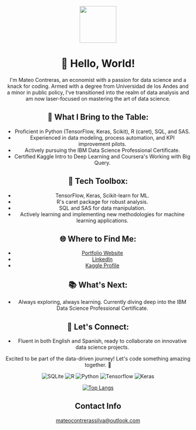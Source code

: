 
<div id="header" align="center">
  <img src="https://media.giphy.com/media/M9gbBd9nbDrOTu1Mqx/giphy.gif" width="100"/>





# 👋 Hello, World!

I'm Mateo Contreras, an economist with a passion for data science and a knack for coding. Armed with a degree from Universidad de los Andes and a minor in public policy, I've transitioned into the realm of data analysis and am now laser-focused on mastering the art of data science.


## 🚀 What I Bring to the Table:
- Proficient in Python (TensorFlow, Keras, Scikit), R (caret), SQL, and SAS.
- Experienced in data modeling, process automation, and KPI improvement pilots.
- Actively pursuing the IBM Data Science Professional Certificate.
- Certified Kaggle Intro to Deep Learning and Coursera's Working with Big Query.

## 🔧 Tech Toolbox:
- TensorFlow, Keras, Scikit-learn for ML.
- R's caret package for robust analysis.
- SQL and SAS for data manipulation.
- Actively learning and implementing new methodologies for machine learning applications.

## 🌐 Where to Find Me:
- [Portfolio Website](https://mateocontreras.onrender.com/)
- [LinkedIn](https://www.linkedin.com/in/mateocontreras/)
- [Kaggle Profile](your-kaggle-profile)

## 📚 What's Next:
- Always exploring, always learning. Currently diving deep into the IBM Data Science Professional Certificate.

## 💬 Let's Connect:
- Fluent in both English and Spanish, ready to collaborate on innovative data science projects.

Excited to be part of the data-driven journey! Let's code something amazing together. 🚀


  ![SQLite](https://img.shields.io/badge/sqlite-%2307405e.svg?style=for-the-badge&logo=sqlite&logoColor=white) 
  ![R](https://img.shields.io/badge/r-%23276DC3.svg?style=for-the-badge&logo=r&logoColor=white)
  ![Python](https://img.shields.io/badge/python-3670A0?style=for-the-badge&logo=python&logoColor=ffdd54)
  ![Tensorflow](https://img.shields.io/badge/TensorFlow-FF6F00?style=for-the-badge&logo=tensorflow&logoColor=white)
  ![Keras](https://img.shields.io/badge/Keras-FF0000?style=for-the-badge&logo=keras&logoColor=white)

  
[![Top Langs](https://github-readme-stats.vercel.app/api/top-langs/?username=mateocontrerass)](https://github.com/anuraghazra/github-readme-stats)

## Contact Info
mateocontrerassilva@outlook.com


 <img src="https://komarev.com/ghpvc/?username=mateocontrerass&style=flat-square&color=blue" alt=""/>
  













